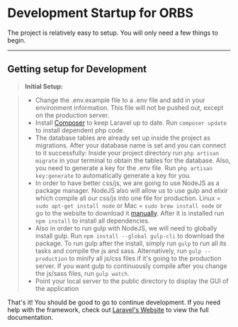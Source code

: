 Development Startup for ORBS
===================


The project is relatively easy to setup. You will only need a few things to begin.

----------


Getting setup for Development
-------------


> **Initial Setup:**

> - Change the .env.example file to a .env file and add in your environment information. This file will not be pushed out, except on the production server.
> - Install [Composer](https://getcomposer.org/) to keep Laravel up to date. Run `composer update` to install dependent php code.
> - The database tables are already set up inside the project as migrations. After your database name is set and you can connect to it successfully: Inside your project directory run `php artisan migrate` in your terminal to obtain the tables for the database. Also, you need to generate a key for the .env file. Run `php artisan key:generate` to automatically generate a key for you.
> - In order to have better css/js, we are going to use NodeJS as a package manager. NodeJS also will allow us to use gulp and elixir which compile all our css/js into one file for production. Linux = `sudo apt-get install node` or Mac = `sudo brew install node` or go to the website to download it [manually](https://nodejs.org/en/). After it is installed run `npm install` to install all dependencies.
> - Also in order to run gulp with NodeJS, we will need to globally install gulp. Run `npm install --global gulp-cli` to download the package. To run gulp after the install, simply run `gulp` to run all its tasks and compile the js and sass. Alternatively, run `gulp --production` to minify all js/css files if it's going to the production server. If you want gulp to continuously compile after you change the js/sass files, run `gulp watch`.
> - Point your local server to the public directory to display the GUI of the application

That's it! You should be good to go to continue development. If you need help with the framework, check out [Laravel's Website](https://laravel.com/docs/5.3) to view the full documentation.
